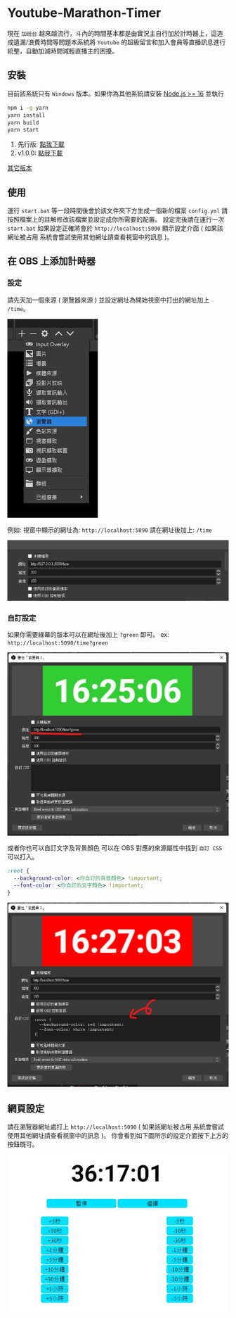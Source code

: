 # Youtube-Marathon-Timer

現在 `加班台` 越來越流行，斗內的時間基本都是由實況主自行加於計時器上，這造成遺漏/浪費時間等問題本系統將 `Youtube` 的超級留言和加入會員等直播訊息進行統整，自動加減時間減輕直播主的困擾。

## 安裝

目前該系統只有 `Windows` 版本。如果你為其他系統請安裝 [Node.js >= 16](https://nodejs.org/zh-tw/download/) 並執行

```sh
npm i -g yarn
yarn install
yarn build
yarn start
```

1. 先行版: [點我下載](https://github.com/a3510377/youtube-work-overtime/releases/download/latest/Youtube-Work-Overtime.zip)
2. v1.0.0: [點我下載](https://github.com/a3510377/youtube-work-overtime/releases/download/v1.0.0/Youtube-Work-Overtime.zip)

[其它版本](https://github.com/a3510377/youtube-work-overtime/releases)

## 使用

運行 `start.bat` 等一段時間後會於該文件夾下方生成一個新的檔案 `config.yml` 請按照檔案上的註解修改該檔案並設定成你所需要的配置。
設定完後請在運行一次 `start.bat` 如果設定正確將會於 `http://localhost:5090` 顯示設定介面 ( 如果該網址被占用 系統會嘗試使用其他網址請查看視窗中的訊息 )。

## 在 OBS 上添加計時器

### 設定

請先天加一個來源 ( 瀏覽器來源 ) 並設定網址為開始視窗中打出的網址加上 `/time`。

![](docs/demo-create.jpg)

例如:
視窗中顯示的網址為: `http://localhost:5090`
請在網址後加上: `/time`

![](docs/obs-set.jpg)

### 自訂設定

如果你需要綠幕的版本可以在網址後加上 `?green` 即可。 ex: `http://localhost:5090/time?green`

![](docs/obs-green.jpg)

或者你也可以自訂文字及背景顏色 可以在 OBS 對應的來源屬性中找到 `自訂 CSS` 可以打入。

```css
:root {
  --background-color: <你自訂的背景顏色> !important;
  --font-color: <你自訂的文字顏色> !important;
}
```

![](docs/obs-custom.png)

## 網頁設定

請在瀏覽器網址處打上 `http://localhost:5090` ( 如果該網址被占用 系統會嘗試使用其他網址請查看視窗中的訊息 )。
你會看到如下圖所示的設定介面按下上方的按鈕既可。

![](docs/web-config-page.jpg)
